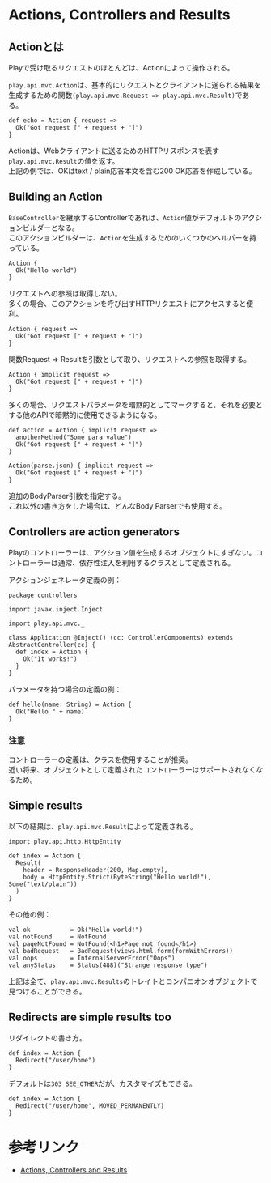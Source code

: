 # Actions, Controllers and Results

## Actionとは
Playで受け取るリクエストのほとんどは、Actionによって操作される。  

`play.api.mvc.Action`は、基本的にリクエストとクライアントに送られる結果を生成するための関数`(play.api.mvc.Request => play.api.mvc.Result)`である。  

```
def echo = Action { request =>
  Ok("Got request [" + request + "]")
}
```

Actionは、Webクライアントに送るためのHTTPリスポンスを表す`play.api.mvc.Result`の値を返す。  
上記の例では、OKはtext / plain応答本文を含む200 OK応答を作成している。  


## Building an Action
`BaseController`を継承するControllerであれば、`Action`値がデフォルトのアクションビルダーとなる。  
このアクションビルダーは、`Action`を生成するためのいくつかのヘルパーを持っている。  

```
Action {
  Ok("Hello world")
}
```
リクエストへの参照は取得しない。  
多くの場合、このアクションを呼び出すHTTPリクエストにアクセスすると便利。  

```
Action { request =>
  Ok("Got request [" + request + "]")
}
```
関数Request => Resultを引数として取り、リクエストへの参照を取得する。  


```
Action { implicit request =>
  Ok("Got request [" + request + "]")
}
```
多くの場合、リクエストパラメータを暗黙的としてマークすると、それを必要とする他のAPIで暗黙的に使用できるようになる。  

```
def action = Action { implicit request =>
  anotherMethod("Some para value")
  Ok("Got request [" + request + "]")
}
```

```
Action(parse.json) { implicit request =>
  Ok("Got request [" + request + "]")
}
```
追加のBodyParser引数を指定する。  
これ以外の書き方をした場合は、どんなBody Parserでも使用する。  


## Controllers are action generators
Playのコントローラーは、アクション値を生成するオブジェクトにすぎない。コントローラーは通常、依存性注入を利用するクラスとして定義される。  

アクションジェネレータ定義の例：  
```
package controllers

import javax.inject.Inject

import play.api.mvc._

class Application @Inject() (cc: ControllerComponents) extends AbstractController(cc) {
  def index = Action {
    Ok("It works!")
  }
}
```

パラメータを持つ場合の定義の例：  
```
def hello(name: String) = Action {
  Ok("Hello " + name)
}
```

### 注意
コントローラーの定義は、クラスを使用することが推奨。  
近い将来、オブジェクトとして定義されたコントローラーはサポートされなくなるため。 


## Simple results 
以下の結果は、`play.api.mvc.Result`によって定義される。  

```
import play.api.http.HttpEntity

def index = Action {
  Result(
    header = ResponseHeader(200, Map.empty),
    body = HttpEntity.Strict(ByteString("Hello world!"), Some("text/plain"))
  )
}
```
その他の例：
```
val ok           = Ok("Hello world!")
val notFound     = NotFound
val pageNotFound = NotFound(<h1>Page not found</h1>)
val badRequest   = BadRequest(views.html.form(formWithErrors))
val oops         = InternalServerError("Oops")
val anyStatus    = Status(488)("Strange response type")
```
上記は全て、`play.api.mvc.Results`のトレイトとコンパニオンオブジェクトで見つけることができる。  


## Redirects are simple results too
リダイレクトの書き方。  
```
def index = Action {
  Redirect("/user/home")
}
```

デフォルトは`303 SEE_OTHER`だが、カスタマイズもできる。  
```
def index = Action {
  Redirect("/user/home", MOVED_PERMANENTLY)
}
```


# 参考リンク
- [Actions, Controllers and Results](https://www.playframework.com/documentation/2.8.x/ScalaActions)
